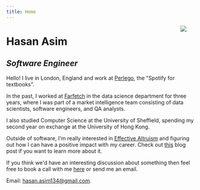```yaml
---
title: Home
---
```


<img src="/headshot.jpeg" style="max-width:15%;min-width:40px;float:right;"/>

# Hasan Asim

## _Software Engineer_

Hello! I live in London, England and work at [Perlego](https://www.perlego.com/), the "Spotify for textbooks".

In the past, I worked at [Farfetch](https://www.farfetch.com) in the data science department for three years, where I was part of a market intelligence team consisting of data scientists, software engineers, and QA analysts.

I also studied Computer Science at the University of Sheffield, spending my second year on exchange at the University of Hong Kong.

Outside of software, I'm really interested in [Effective Altruism](https://www.effectivealtruism.org/) and figuring out how I can have a positive impact with my career. Check out [this](https://www.benkuhn.net/ea-reading/) blog post if you want to learn more about it.


If you think we'd have an interesting discussion about something then feel free to book a call with me [here](https://calendly.com/hasanasim) or send me an email.

Email: hasan.asim134@gmail.com.